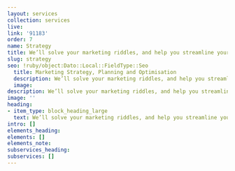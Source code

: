 ```yaml
---
layout: services
collection: services
live: 
link: '91183'
order: 7
name: Strategy
title: We’ll solve your marketing riddles, and help you streamline your operation.
slug: strategy
seo: !ruby/object:Dato::Local::FieldType::Seo
  title: Marketing Strategy, Planning and Optimisation
  description: We’ll solve your marketing riddles, and help you streamline your operation.
  image: 
description: We’ll solve your marketing riddles, and help you streamline your operation.
image: ''
heading:
- item_type: block_heading_large
  text: We’ll solve your marketing riddles, and help you streamline your operation.
intro: []
elements_heading: 
elements: []
elements_note: 
subservices_heading: 
subservices: []
---
```


